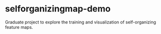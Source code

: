 selforganizingmap-demo
======================

Graduate project to explore the training and visualization of self-organizing feature maps.